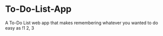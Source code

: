 # To-Do-List-App
 A To-Do List web app that makes remembering whatever you wanted to do easy as !1 2, 3
